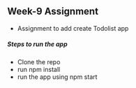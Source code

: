 ## Week-9 Assignment

- Assignment to add create Todolist app

##### Steps to run the app

- Clone the repo
- run npm install
- run the app using npm start
